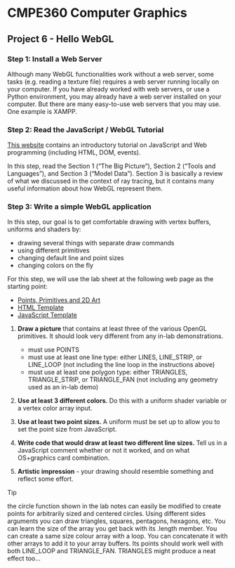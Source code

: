 # CMPE360 Computer Graphics

## Project 6 - Hello WebGL

### Step 1: Install a Web Server

Although many WebGL functionalities work without a web server, some tasks (e.g. reading a 
texture file) requires a web server running locally on your computer. If you have already worked 
with web servers, or use a Python environment, you may already have a web server installed 
on your computer. But there are many easy-to-use web servers that you may use. One example 
is XAMPP. 

### Step 2: Read the JavaScript / WebGL Tutorial 
[This website](http://learnwebgl.brown37.net/index.html) contains an introductory tutorial on 
JavaScript and Web programming (including HTML, DOM, events).  

In this step, read the Section 1 (“The Big Picture”), Section 2 (“Tools and Languages”), and 
Section 3 (“Model Data”). Section 3 is basically a review of what we discussed in the context 
of ray tracing, but it contains many useful information about how WebGL represent them.

### Step 3: Write a simple WebGL application
In this step, our goal is to get comfortable drawing with vertex buffers, uniforms and shaders 
by:
- drawing several things with separate draw commands 
- using different primitives  
- changing default line and point sizes  
- changing colors on the fly 

For this step, we will use the lab sheet at the following web page as the starting point: 
- [Points, Primitives and 2D Art](https://www.labs.cs.uregina.ca/315/WebGL2/Lab2/)
- [HTML Template](https://www.labs.cs.uregina.ca/315/WebGL2/Lab1/#HTML_TEMPLATE)
- [JavaScript Template](https://www.labs.cs.uregina.ca/315/WebGL2/Lab1/#JS_TEMPLATE)

1) **Draw a picture** that contains at least three of the various OpenGL 
primitives. It should look very different from any in-lab demonstrations. 
    - must use POINTS 
    - must use at least one line type: either LINES, LINE_STRIP, or LINE_LOOP (not 
including the line loop in the instructions above) 
    - must use at least one polygon type: either TRIANGLES, TRIANGLE_STRIP, or 
TRIANGLE_FAN (not including any geometry used as an in-lab demo)

2) **Use at least 3 different colors.** Do this with a uniform shader variable or a 
vertex color array input. 

3) **Use at least two point sizes.** A uniform must be set up to allow you to set the 
point size from JavaScript.

4) **Write code that would draw at least two different line sizes.** Tell us in a 
JavaScript comment whether or not it worked, and on what OS+graphics card 
combination. 

5) **Artistic impression** - your drawing should resemble something and reflect 
some effort. 

> [!TIP]
>  the circle function shown in the lab notes can easily be modified to create points for arbitrarily sized and centered circles. Using different sides arguments you can draw triangles, squares, pentagons, hexagons, etc. You can learn the size of the array you get back with its .length member. You can create a same size colour array with a loop. You can concatenate it with other arrays to add it to your array buffers. Its points should work well with both LINE_LOOP and TRIANGLE_FAN. TRIANGLES might produce a neat effect too... 
